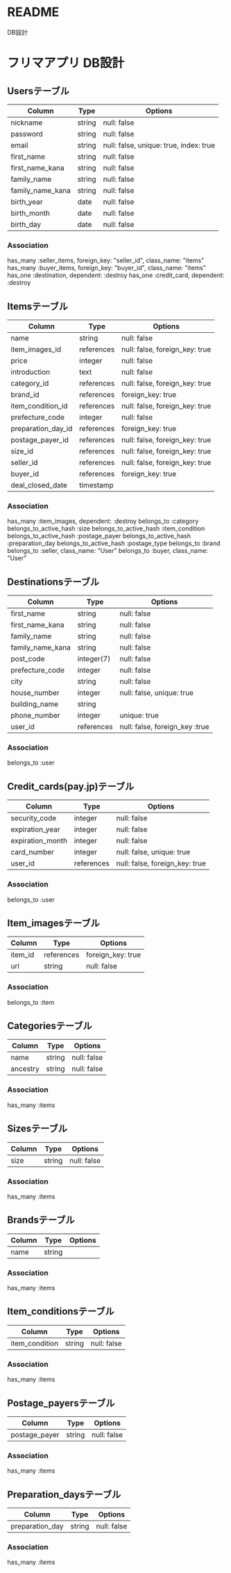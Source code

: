 # README
DB設計
# フリマアプリ DB設計
## Usersテーブル
|Column|Type|Options|
|------|----|-------|
|nickname|string|null: false|
|password|string|null: false|
|email|string|null: false, unique: true, index: true|
|first_name|string|null: false|
|first_name_kana|string|null: false|
|family_name|string|null: false|
|family_name_kana|string|null: false|
|birth_year|date|null: false|
|birth_month|date|null: false|
|birth_day|date|null: false|
### Association
has_many :seller_items, foreign_key: "seller_id", class_name: "items"
has_many :buyer_items, foreign_key: "buyer_id", class_name: "items"
has_one :destination, dependent: :destroy
has_one :credit_card, dependent: :destroy
## Itemsテーブル
|Column|Type|Options|
|------|----|-------|
|name|string|null: false|
|item_images_id|references|null: false, foreign_key: true|
|price|integer|null: false|
|introduction|text|null: false|
|category_id|references|null: false, foreign_key: true|
|brand_id|references|foreign_key: true|
|item_condition_id|references|null: false, foreign_key: true|
|prefecture_code|integer|null: false|
|preparation_day_id|references|foreign_key: true|
|postage_payer_id|references|null: false, foreign_key: true|
|size_id|references|null: false, foreign_key: true|
|seller_id|references|null: false, foreign_key: true|
|buyer_id|references|foreign_key: true|
|deal_closed_date|timestamp|
### Association
has_many :item_images, dependent: :destroy
belongs_to :category
belongs_to_active_hash :size
belongs_to_active_hash :item_condition
belongs_to_active_hash :postage_payer
belongs_to_active_hash :preparation_day
belongs_to_active_hash :postage_type
belongs_to :brand
belongs_to :seller, class_name: "User"
belongs_to :buyer, class_name: "User"
## Destinationsテーブル
|Column|Type|Options|
|------|----|-------|
|first_name|string|null: false|
|first_name_kana|string|null: false|
|family_name|string|null: false|
|family_name_kana|string|null: false|
|post_code|integer(7)|null: false|
|prefecture_code|integer|null: false|
|city|string|null: false|
|house_number|integer|null: false, unique: true|
|building_name|string|
|phone_number|integer|unique: true|
|user_id|references|null: false, foreign_key :true|
### Association
belongs_to :user
## Credit_cards(pay.jp)テーブル
|Column|Type|Options|
|------|----|-------|
|security_code|integer|null: false|
|expiration_year|integer|null: false|
|expiration_month|integer|null: false|
|card_number|integer|null: false, unique: true|
|user_id|references|null: false, foreign_key: true|
### Association
belongs_to :user
## Item_imagesテーブル
|Column|Type|Options|
|------|----|-------|
|item_id|references|foreign_key: true|
|url|string|null: false|
### Association
belongs_to :item
## Categoriesテーブル
|Column|Type|Options|
|------|----|-------|
|name|string|null: false|
|ancestry|string|null: false|
### Association
has_many :items
## Sizesテーブル
|Column|Type|Options|
|------|----|-------|
|size|string|null: false|
### Association
has_many :items
## Brandsテーブル
|Column|Type|Options|
|------|----|-------|
|name|string|
### Association
has_many :items
## Item_conditionsテーブル
|Column|Type|Options|
|------|----|-------|
|item_condition|string|null: false|
### Association
has_many :items
## Postage_payersテーブル
|Column|Type|Options|
|------|----|-------|
|postage_payer|string|null: false|
### Association
has_many :items
## Preparation_daysテーブル
|Column|Type|Options|
|------|----|-------|
|preparation_day|string|null: false|
### Association
has_many :items

